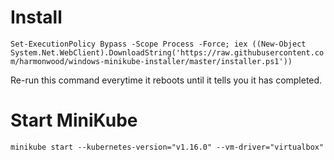 # Install

`Set-ExecutionPolicy Bypass -Scope Process -Force; iex ((New-Object System.Net.WebClient).DownloadString('https://raw.githubusercontent.com/harmonwood/windows-minikube-installer/master/installer.ps1'))`

Re-run this command everytime it reboots until it tells you it has completed.


# Start MiniKube
`minikube start --kubernetes-version="v1.16.0" --vm-driver="virtualbox"`